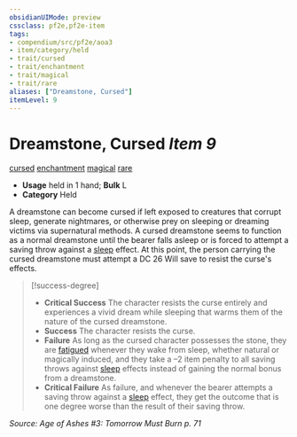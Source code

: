 ```yaml
---
obsidianUIMode: preview
cssclass: pf2e,pf2e-item
tags:
- compendium/src/pf2e/aoa3
- item/category/held
- trait/cursed
- trait/enchantment
- trait/magical
- trait/rare
aliases: ["Dreamstone, Cursed"]
itemLevel: 9
---
```

# Dreamstone, Cursed *Item 9*  
[cursed](../../../rules/traits/cursed-gmg.md)  [enchantment](../../../rules/traits/enchantment.md)  [magical](../../../rules/traits/magical.md)  [rare](../../../rules/traits/rare.md)  

- **Usage** held in 1 hand; **Bulk** L
- **Category** Held

A dreamstone can become cursed if left exposed to creatures that corrupt sleep, generate nightmares, or otherwise prey on sleeping or dreaming victims via supernatural methods. A cursed dreamstone seems to function as a normal dreamstone until the bearer falls asleep or is forced to attempt a saving throw against a [sleep](../../../rules/traits/sleep.md) effect. At this point, the person carrying the cursed dreamstone must attempt a DC 26 Will save to resist the curse's effects.

> [!success-degree] 
> - **Critical Success** The character resists the curse entirely and experiences a vivid dream while sleeping that warms them of the nature of the cursed dreamstone.
> - **Success** The character resists the curse.
> - **Failure** As long as the cursed character possesses the stone, they are [fatigued](../../../rules/conditions.md#Fatigued) whenever they wake from sleep, whether natural or magically induced, and they take a –2 item penalty to all saving throws against [sleep](../../../rules/traits/sleep.md) effects instead of gaining the normal bonus from a dreamstone.
> - **Critical Failure** As failure, and whenever the bearer attempts a saving throw against a [sleep](../../../rules/traits/sleep.md) effect, they get the outcome that is one degree worse than the result of their saving throw.

*Source: Age of Ashes #3: Tomorrow Must Burn p. 71*